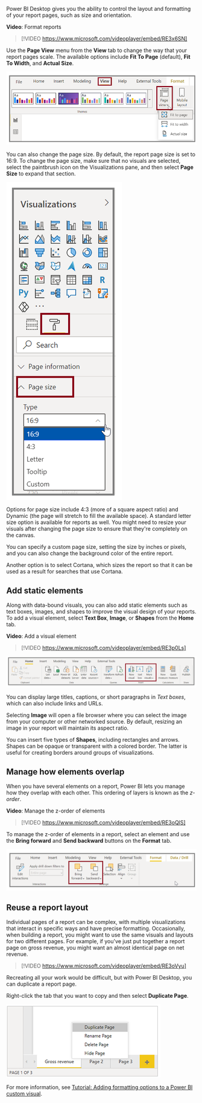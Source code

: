 Power BI Desktop gives you the ability to control the layout and formatting of your report pages, such as size and orientation.

**Video**: Format reports
> [!VIDEO https://www.microsoft.com/videoplayer/embed/RE3x6SN]

Use the **Page View** menu from the **View** tab to change the way that your report pages scale. The available options include **Fit To Page** (default), **Fit To Width**, and **Actual Size**.

![Screenshot of the "Page View" button and the dropdown options.](../media/12-power-bi-desktop-page-view.png)

You can also change the page size. By default, the report page size is set to 16:9. To change the page size, make sure that no visuals are selected, select the paintbrush icon on the Visualizations pane, and then select **Page Size** to expand that section.

![Image of the "Page size" options under the Visualizations pane.](../media/12-power-bi-desktop-page-size.png)

Options for page size include 4:3 (more of a square aspect ratio) and Dynamic (the page will stretch to fill the available space). A standard letter size option is available for reports as well. You might need to resize your visuals after changing the page size to ensure that they're completely on the canvas.

You can specify a custom page size, setting the size by inches or pixels, and you can also change the background color of the entire report.

Another option is to select Cortana, which sizes the report so that it can be used as a result for searches that use Cortana.

## Add static elements
Along with data-bound visuals, you can also add static elements such as text boxes, images, and shapes to improve the visual design of your reports. To add a visual element, select **Text Box**, **Image**, or **Shapes** from the **Home** tab.

**Video**: Add a visual element
> [!VIDEO https://www.microsoft.com/videoplayer/embed/RE3p0Ls]

![Screenshot of the "Text box", "Image", and "Shapes" buttons on the Home tab.](../media/12-power-bi-desktop-text-image-shape.png)

You can display large titles, captions, or short paragraphs in *Text boxes*, which can also include links and URLs. 

Selecting **Image** will open a file browser where you can select the image from your computer or other networked source. By default, resizing an image in your report will maintain its aspect ratio.

You can insert five types of **Shapes**, including rectangles and arrows. Shapes can be opaque or transparent with a colored border. The latter is useful for creating borders around groups of visualizations.

## Manage how elements overlap
When you have several elements on a report, Power BI lets you manage how they overlap with each other. This ordering of layers is known as the *z-order*.

**Video**: Manage the z-order of elements
> [!VIDEO https://www.microsoft.com/videoplayer/embed/RE3oQlS]

To manage the z-order of elements in a report, select an element and use the **Bring forward** and **Send backward** buttons on the **Format** tab.

![Image of the "Send backward" button and its dropdown options on the Format tab.](../media/12-power-bi-desktop-z-order.png)

## Reuse a report layout
Individual pages of a report can be complex, with multiple visualizations that interact in specific ways and have precise formatting. Occasionally, when building a report, you might want to use the same visuals and layouts for two different pages. For example, if you've just put together a report page on gross revenue, you might want an almost identical page on net revenue.

> [!VIDEO https://www.microsoft.com/videoplayer/embed/RE3oVyu]

Recreating all your work would be difficult, but with Power BI Desktop, you can duplicate a report page.

Right-click the tab that you want to copy and then select **Duplicate Page**.

![Screenshot of the "Duplicate Page" option on the bottom of the page.](../media/12-power-bi-desktop-duplicate-page.png)

For more information, see [Tutorial: Adding formatting options to a Power BI custom visual](https://docs.microsoft.com/power-bi/developer/custom-visual-develop-tutorial-format-options/?azure-portal=true).
